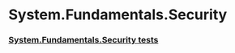 # System.Fundamentals.Security
### [System.Fundamentals.Security tests](testref/system_fundamentals_security_tests.md)
